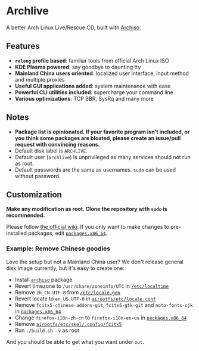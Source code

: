 # Archlive

A better Arch Linux Live/Rescue CD, built with [Archiso](https://wiki.archlinux.org/index.php/Archiso).

## Features

- **`releng` profile based**: familiar tools from official Arch Linux ISO
- **KDE Plasma powered**: say goodbye to daunting tty
- **Mainland China users oriented**: localized user interface, input method and multiple proxies
- **Useful GUI applications added**: system maintenance with ease
- **Powerful CLI utilities included**: supercharge your command line
- **Various optimizations**: TCP BBR, SysRq and many more

## Notes

- **Package list is opinionated. If your favorite program isn't included, or you think some packages are bloated, please create an issue/pull request with convincing reasons.**
- Default disk label is `ARCHLIVE`.
- Default user (`archlive`) is unprivileged as many services should not run as root.
- Default passwords are the same as usernames. `sudo` can be used without password.

## Customization

**Make any modification as root. Clone the repository with `sudo` is recommended.**

Please follow [the official wiki](https://wiki.archlinux.org/index.php/Archiso). If you only want to make changes to pre-installed packages, edit [`packages.x86_64`](packages.x86_64).

### Example: Remove Chinese goodies

Love the setup but not a Mainland China user? We don't release general disk image currently, but it's easy to create one:

- Install [`archiso`](https://www.archlinux.org/packages/extra/any/archiso/) package
- Revert timezone to `/usr/share/zoneinfo/UTC` in [`/etc/localtime`](airootfs/root/customize_airootfs.sh#L9)
- Remove `zh_CN.UTF-8` from [`/etc/locale.gen`](airootfs/root/customize_airootfs.sh#L6)
- Revert locate to `en_US.UTF-8` in [`airootfs/etc/locale.conf`](airootfs/etc/locale.conf)
- Remove `fcitx5-chinese-addons-git`, `fcitx5-gtk-git` and `noto-fonts-cjk` in [`packages.x86_64`](packages.x86_64)
- Change `firefox-i18n-zh-cn` to `firefox-i18n-en-us` in [`packages.x86_64`](packages.x86_64)
- Remove [`airootfs/etc/skel/.config/fcitx5`](airootfs/etc/skel/.config/fcitx5)
- Run `./build.sh -v` as root

And you should be able to get what you want under `out`.
